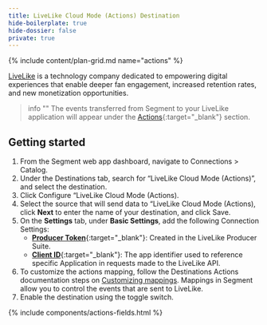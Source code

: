 ```yaml
---
title: LiveLike Cloud Mode (Actions) Destination
hide-boilerplate: true
hide-dossier: false
private: true
---
```


{% include content/plan-grid.md name="actions" %}

[LiveLike](https://livelike.com/) is a technology company dedicated to empowering digital experiences that enable deeper fan engagement, increased retention rates, and new monetization opportunities.

> info ""
> The events transferred from Segment to your LiveLike application will appear under the [Actions](https://docs.livelike.com/docs/reward-actions){:target="_blank"} section.

## Getting started

1. From the Segment web app dashboard, navigate to Connections > Catalog.
2. Under the Destinations tab, search for “LiveLike Cloud Mode (Actions)”, and select the destination.
3. Click Configure “LiveLike Cloud Mode (Actions).
4. Select the source that will send data to “LiveLike Cloud Mode (Actions), click **Next** to enter the name of your destination, and click Save.
5. On the **Settings** tab, under **Basic Settings**, add the following Connection Settings:
   - [**Producer Token**](https://docs.livelike.com/docs/retrieving-important-keys#retrieving-api-access-token){:target="_blank"}: Created in the LiveLike Producer Suite.
   - [**Client ID**](https://docs.livelike.com/docs/retrieving-important-keys#retrieving-client-id){:target="_blank"}: The app identifier used to reference specific Application in requests made to the LiveLike API.
6. To customize the actions mapping, follow the Destinations Actions documentation steps on [Customizing mappings](/docs/connections/destinations/actions/#customize-mappings). Mappings in Segment allow you to control the events that are sent to LiveLike. 
7. Enable the destination using the toggle switch.

<!-- The line below renders a table of connection settings (if applicable), Pre-built Mappings, and available actions. -->

{% include components/actions-fields.html %}
